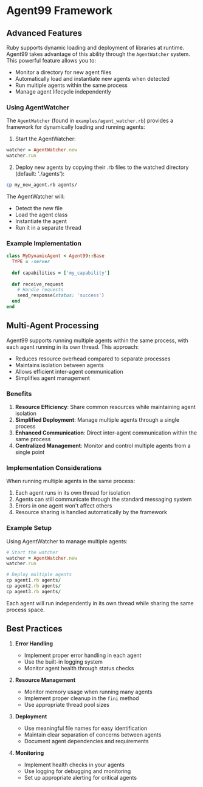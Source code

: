 # Agent99 Framework

## Advanced Features

Ruby supports dynamic loading and deployment of libraries at runtime.  Agent99 takes advantage of this ability through the `AgentWatcher` system. This powerful feature allows you to:

- Monitor a directory for new agent files
- Automatically load and instantiate new agents when detected
- Run multiple agents within the same process
- Manage agent lifecycle independently

### Using AgentWatcher

The `AgentWatcher` (found in `examples/agent_watcher.rb`) provides a framework for dynamically loading and running agents:

1. Start the AgentWatcher:
```ruby
watcher = AgentWatcher.new
watcher.run
```

2. Deploy new agents by copying their .rb files to the watched directory (default: './agents'):
```bash
cp my_new_agent.rb agents/
```

The AgentWatcher will:
- Detect the new file
- Load the agent class
- Instantiate the agent
- Run it in a separate thread

### Example Implementation

```ruby
class MyDynamicAgent < Agent99::Base
  TYPE = :server
  
  def capabilities = ['my_capability']
  
  def receive_request
    # Handle requests
    send_response(status: 'success')
  end
end
```

## Multi-Agent Processing

Agent99 supports running multiple agents within the same process, with each agent running in its own thread. This approach:

- Reduces resource overhead compared to separate processes
- Maintains isolation between agents
- Allows efficient inter-agent communication
- Simplifies agent management

### Benefits

1. **Resource Efficiency**: Share common resources while maintaining agent isolation
2. **Simplified Deployment**: Manage multiple agents through a single process
3. **Enhanced Communication**: Direct inter-agent communication within the same process
4. **Centralized Management**: Monitor and control multiple agents from a single point

### Implementation Considerations

When running multiple agents in the same process:

1. Each agent runs in its own thread for isolation
2. Agents can still communicate through the standard messaging system
3. Errors in one agent won't affect others
4. Resource sharing is handled automatically by the framework

### Example Setup

Using AgentWatcher to manage multiple agents:

```ruby
# Start the watcher
watcher = AgentWatcher.new
watcher.run

# Deploy multiple agents
cp agent1.rb agents/
cp agent2.rb agents/
cp agent3.rb agents/
```

Each agent will run independently in its own thread while sharing the same process space.

## Best Practices

1. **Error Handling**
    - Implement proper error handling in each agent
    - Use the built-in logging system
    - Monitor agent health through status checks

2. **Resource Management**
    - Monitor memory usage when running many agents
    - Implement proper cleanup in the `fini` method
    - Use appropriate thread pool sizes

3. **Deployment**
    - Use meaningful file names for easy identification
    - Maintain clear separation of concerns between agents
    - Document agent dependencies and requirements

4. **Monitoring**
    - Implement health checks in your agents
    - Use logging for debugging and monitoring
    - Set up appropriate alerting for critical agents
